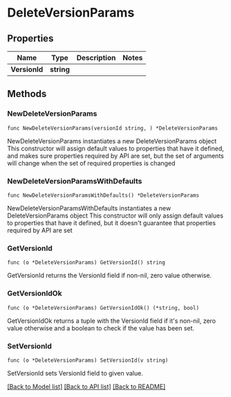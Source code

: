 # DeleteVersionParams

## Properties

Name | Type | Description | Notes
------------ | ------------- | ------------- | -------------
**VersionId** | **string** |  | 

## Methods

### NewDeleteVersionParams

`func NewDeleteVersionParams(versionId string, ) *DeleteVersionParams`

NewDeleteVersionParams instantiates a new DeleteVersionParams object
This constructor will assign default values to properties that have it defined,
and makes sure properties required by API are set, but the set of arguments
will change when the set of required properties is changed

### NewDeleteVersionParamsWithDefaults

`func NewDeleteVersionParamsWithDefaults() *DeleteVersionParams`

NewDeleteVersionParamsWithDefaults instantiates a new DeleteVersionParams object
This constructor will only assign default values to properties that have it defined,
but it doesn't guarantee that properties required by API are set

### GetVersionId

`func (o *DeleteVersionParams) GetVersionId() string`

GetVersionId returns the VersionId field if non-nil, zero value otherwise.

### GetVersionIdOk

`func (o *DeleteVersionParams) GetVersionIdOk() (*string, bool)`

GetVersionIdOk returns a tuple with the VersionId field if it's non-nil, zero value otherwise
and a boolean to check if the value has been set.

### SetVersionId

`func (o *DeleteVersionParams) SetVersionId(v string)`

SetVersionId sets VersionId field to given value.



[[Back to Model list]](../README.md#documentation-for-models) [[Back to API list]](../README.md#documentation-for-api-endpoints) [[Back to README]](../README.md)


